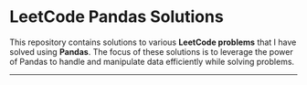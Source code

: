 # LeetCode Pandas Solutions

This repository contains solutions to various **LeetCode problems** that I have solved using **Pandas**. The focus of these solutions is to leverage the power of Pandas to handle and manipulate data efficiently while solving problems.

---
